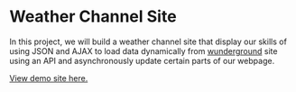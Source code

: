 # Weather Channel Site

In this project, we will build a weather channel site that display our skills of using JSON and AJAX to load data dynamically from [wunderground](https://www.wunderground.com/) site using an API and asynchronously update certain parts of our webpage.

[View demo site here.](http://edwinchen.co/weather_channel_site/)
